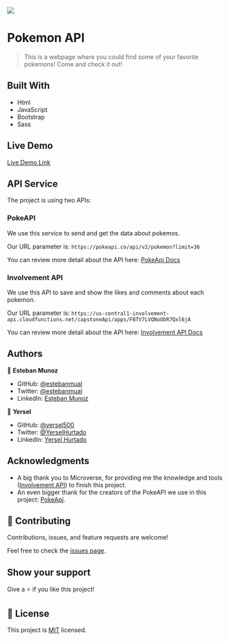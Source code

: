 ![](https://img.shields.io/badge/Microverse-blueviolet)

# Pokemon API

> This is a webpage where you could find some of your favorite pokemons! Come and check it out!

## Built With

- Html
- JavaScript
- Bootstrap
- Sass

## Live Demo

[Live Demo Link](https://yersel500.github.io/capstone-js/dist/
)

## API Service
The project is using two APIs:

### PokeAPI

We use this service to send and get the data about pokemos.

Our URL parameter is: `https://pokeapi.co/api/v2/pokemon?limit=36`

You can review more detail about the API here: [PokeApi Docs](https://pokeapi.co/)

### Involvement API

We use this API to save and show the likes and comments about each pokemon.

Our URL parameter is: `https://us-central1-involvement-api.cloudfunctions.net/capstoneApi/apps/FBTV7LVQNoUbR7Qxl6jA`

You can review more detail about the API here: [Involvement API Docs](https://www.notion.so/microverse/Involvement-API-869e60b5ad104603aa6db59e08150270)

## Authors

👤 **Esteban Munoz**

- GitHub: [@estebanmual](https://github.com/estebanmual)
- Twitter: [@estebanmual](https://twitter.com/estebanmual)
- LinkedIn: [Esteban Munoz](https://linkedin.com/in/estebanmual)

👤 **Yersel**

- GitHub: [@yersel500](https://github.com/yersel500/)
- Twitter: [@YerselHurtado](https://twitter.com/YerselHurtado)
- LinkedIn: [Yersel Hurtado](https://www.linkedin.com/in/yersel-hurtado/)

## Acknowledgments

- A big thank you to Microverse, for providing me the knowledge and tools ([Involvement API](https://www.notion.so/microverse/Involvement-API-869e60b5ad104603aa6db59e08150270)) to finish this project.
- An even bigger thank for the creators of the PokeAPI we use in this project: [PokeApi](https://pokeapi.co/).


## 🤝 Contributing

Contributions, issues, and feature requests are welcome!

Feel free to check the [issues page](../../issues/).

## Show your support

Give a ⭐️ if you like this project!

## 📝 License

This project is [MIT](./MIT.md) licensed.
